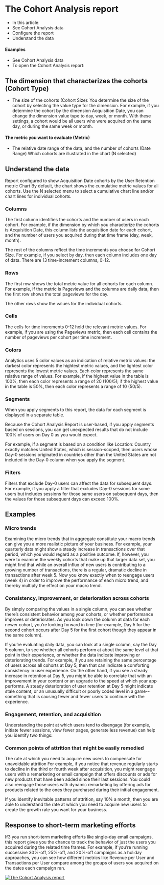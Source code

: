 # The Cohort Analysis report
-   In this article:
-   See Cohort Analysis data
-   Configure the report
-   Understand the data
#### Examples
-    See Cohort Analysis data
-    To open the Cohort Analysis report:


## The dimension that characterizes the cohorts (Cohort Type)
- The size of the cohorts (Cohort Size): You determine the size of the cohort by selecting the value type for the dimension. For example, if you determine the cohort by the dimension Acquisition Date, you can change the dimension value type to day, week, or month. With these settings, a cohort would be all users who were acquired on the same day, or during the same week or month.
#### The metric you want to evaluate (Metric)
- The relative date range of the data, and the number of cohorts (Date Range)
Which cohorts are illustrated in the chart (N selected)

## Understand the data

Report configured to show Acquisition Date cohorts by the User Retention metric
Chart
By default, the chart shows the cumulative metric values for all cohorts. Use the N selected menu to select a cumulative chart line and/or chart lines for individual cohorts.

### Columns
The first column identifies the cohorts and the number of users in each cohort. For example, if the dimension by which you characterize the cohorts is Acquisition Date, this column lists the acquisition date for each cohort, and the number of users you acquired during that time frame (day, week, month).

The rest of the columns reflect the time increments you choose for Cohort Size. For example, if you select by day, then each column includes one day of data. There are 13 time-increment columns, 0-12.

### Rows
The first row shows the total metric value for all cohorts for each column. For example, if the metric is Pageviews and the columns are daily data, then the first row shows the total pageviews for the day.

The other rows show the values for the individual cohorts.

### Cells
The cells for time increments 0-12 hold the relevant metric values. For example, if you are using the Pageviews metric, then each cell contains the number of pageviews per cohort per time increment.

### Colors
Analytics uses 5 color values as an indication of relative metric values: the darkest color represents the hightest metric values, and the lightest color represents the lowest metric values. Each color represents the same relative range of values. For example, if the highest value in the table is 100%, then each color represents a range of 20 (100/5); if the highest value in the table is 50%, then each color represents a range of 10 (50/5).

### Segments
When you apply segments to this report, the data for each segment is displayed in a separate table.

Because the Cohort Analysis Report is user-based, if you apply segments based on sessions, you can get unexpected results that do not include 100% of users on Day 0 as you would expect.

For example, if a segment is based on a condition like Location: Country exactly matches United States, which is session-scoped, then users whose Day-0 sessions originated in countries other than the United States are not included in the Day-0 column when you apply the segment.

### Filters
Filters that exclude Day-0 users can affect the data for subsequent days. For example, if you apply a filter that excludes Day-0 sessions for some users but includes sessions for those same users on subsequent days, then the values for those subsequent days can exceed 100%.

## Examples
### Micro trends
Examining the micro trends that in aggregate constitute your macro trends can give you a more realistic picture of your business. For example, your quarterly data might show a steady increase in transactions over that period, which you would regard as a positive outcome. If, however, you were to examine the weekly cohorts that make up that larger data set, you might find that while an overall influx of new users is contributing to a growing number of transactions, there is a regular, dramatic decline in transactions after week 5. Now you know exactly when to reengage users (week 4) in order to improve the performance of each micro trend, and thereby multiply the effect on your macro trend.

### Consistency, improvement, or deterioration across cohorts
By simply comparing the values in a single column, you can see whether there’s consistent behavior among your cohorts, or whether performance improves or deteriorates. As you look down the column at data for each newer cohort, you’re looking forward in time (for example, Day 5 for the second cohort occurs after Day 5 for the first cohort though they appear in the same column).

If you’re evaluating daily data, you can look at a single column, say the Day 5 column, to see whether all cohorts perform at about the same level at that point in their experience, or whether the data indicate improving or deteriorating trends. For example, if you are retaining the same percentage of users across all cohorts at Day 5, then that can indicate a comforting consistency in user experience. On the other hand, if you see a steady increase in retention at Day 5, you might be able to correlate that with an improvement in your content or an upgrade to the speed at which your app performs. A steady deterioration of user retention at Day 5 might indicate stale content, or an unusually difficult or poorly coded level in a game--something that is causing fewer and fewer users to continue with the experience.

### Engagement, retention, and acquisition
Understanding the point at which users tend to disengage (for example, initiate fewer sessions, view fewer pages, generate less revenue) can help you identify two things:

### Common points of attrition that might be easily remedied
The rate at which you need to acquire new users to compensate for unavoidable attrition
For example, if you notice that revenue regularly starts to decline in the third or fourth week after acquisition, you might reengage users with a remarketing or email campaign that offers discounts or ads for new products that have been added since their last sessions. You could also reengage those users with dynamic remarketing by offering ads for products related to the ones they purchased during their initial engagement.

If you identify inevitable patterns of attrition, say 10% a month, then you are able to understand the rate at which you need to acquire new users to create the growth rate you want for your business.

## Response to short-term marketing efforts
If3 you run short-term marketing efforts like single-day email campaigns, this report gives you the chance to track the behavior of just the users you acquired during the related time frames. For example, if you’re running successive 30%-off, 25%-off, and 20%-off campaigns as a holiday approaches, you can see how different metrics like Revenue per User and Transactions per User compare among the groups of users you acquired on the dates each campaign ran.

  [![The Cohort Analysis report](https://lh5.ggpht.com/dZuJGKzIxc_iS01yKJcSHOCQ25r_9RTFq3PRLL2tJEn5-VJBaqHuWxFjyv6VEA=w895)]()
